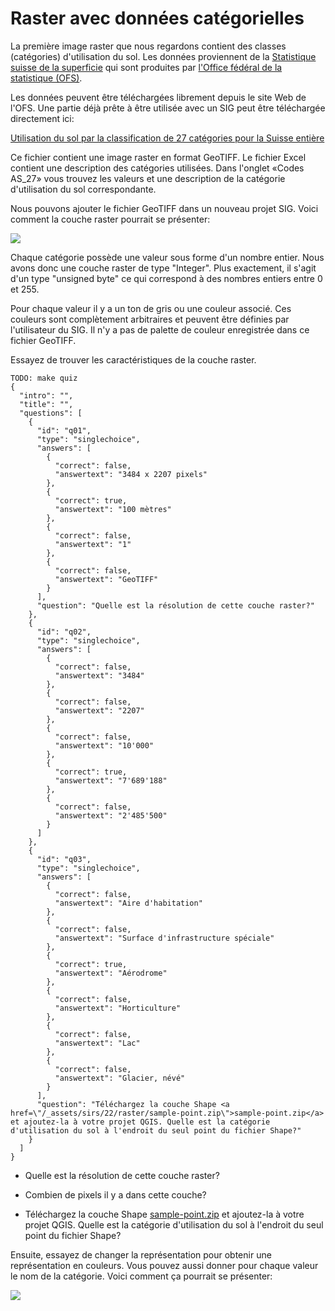# Raster avec données catégorielles

La première image raster que nous regardons contient des classes (catégories) d'utilisation du sol. Les données proviennent de la [Statistique suisse de la superficie](https://www.bfs.admin.ch/bfs/fr/home/services/geostat/geodonnees-statistique-federale/sol-utilisation-couverture/statistique-suisse-superficie.html) qui sont produites par [l'Office fédéral de la statistique (OFS)](https://www.bfs.admin.ch/bfs/fr/home.html).

Les données peuvent être téléchargées librement depuis le site Web de l'OFS. Une partie déjà prête à être utilisée avec un SIG peut être téléchargée directement ici:

<a href="assets/usol.zip"><i class="far fa-file"></i> Utilisation du sol par la classification de 27 catégories pour la Suisse entière</a>

Ce fichier contient une image raster en format GeoTIFF. Le fichier Excel contient une description des catégories utilisées. Dans l'onglet «Codes AS\_27» vous trouvez les valeurs et une description de la catégorie d'utilisation du sol correspondante.

Nous pouvons ajouter le fichier GeoTIFF dans un nouveau projet SIG. Voici comment la couche raster pourrait se présenter:

![](assets/qgis-usol.png)

Chaque catégorie possède une valeur sous forme d'un nombre entier. Nous avons donc une couche raster de type "Integer". Plus exactement, il s'agit d'un type "unsigned byte" ce qui correspond à des nombres entiers entre 0 et 255.

Pour chaque valeur il y a un ton de gris ou une couleur associé. Ces couleurs sont complètement arbitraires et peuvent être définies par l'utilisateur du SIG. Il n'y a pas de palette de couleur enregistrée dans ce fichier GeoTIFF.

Essayez de trouver les caractéristiques de la couche raster.

```comment
TODO: make quiz
{
  "intro": "",
  "title": "",
  "questions": [
    {
      "id": "q01",
      "type": "singlechoice",
      "answers": [
        {
          "correct": false,
          "answertext": "3484 x 2207 pixels"
        },
        {
          "correct": true,
          "answertext": "100 mètres"
        },
        {
          "correct": false,
          "answertext": "1"
        },
        {
          "correct": false,
          "answertext": "GeoTIFF"
        }
      ],
      "question": "Quelle est la résolution de cette couche raster?"
    },
    {
      "id": "q02",
      "type": "singlechoice",
      "answers": [
        {
          "correct": false,
          "answertext": "3484"
        },
        {
          "correct": false,
          "answertext": "2207"
        },
        {
          "correct": false,
          "answertext": "10'000"
        },
        {
          "correct": true,
          "answertext": "7'689'188"
        },
        {
          "correct": false,
          "answertext": "2'485'500"
        }
      ]
    },
    {
      "id": "q03",
      "type": "singlechoice",
      "answers": [
        {
          "correct": false,
          "answertext": "Aire d'habitation"
        },
        {
          "correct": false,
          "answertext": "Surface d'infrastructure spéciale"
        },
        {
          "correct": true,
          "answertext": "Aérodrome"
        },
        {
          "correct": false,
          "answertext": "Horticulture"
        },
        {
          "correct": false,
          "answertext": "Lac"
        },
        {
          "correct": false,
          "answertext": "Glacier, névé"
        }
      ],
      "question": "Téléchargez la couche Shape <a href=\"/_assets/sirs/22/raster/sample-point.zip\">sample-point.zip</a> et ajoutez-la à votre projet QGIS. Quelle est la catégorie d'utilisation du sol à l'endroit du seul point du fichier Shape?"
    }
  ]
}
```


- Quelle est la résolution de cette couche raster?

- Combien de pixels il y a dans cette couche?

- Téléchargez la couche Shape [sample-point.zip](assets/sample-point.zip) et ajoutez-la à votre projet QGIS. Quelle est la catégorie d'utilisation du sol à l'endroit du seul point du fichier Shape?

Ensuite, essayez de changer la représentation pour obtenir une représentation en couleurs. Vous pouvez aussi donner pour chaque valeur le nom de la catégorie. Voici comment ça pourrait se présenter:

![](assets/usol-qgis-col.jpg)
